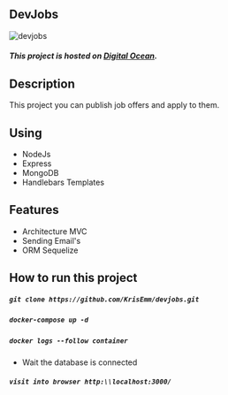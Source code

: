 ## DevJobs

![devjobs](https://krisemm.github.io/krisemm-portfolio/assets/images/projects/devjobs.png "devjobs")

##### This project is hosted on [Digital Ocean](http://devjobs.krisemm.xyz/).

## Description

This project you can publish job offers and apply to them.

## Using

- NodeJs
- Express
- MongoDB
- Handlebars Templates

## Features

- Architecture MVC
- Sending Email's
- ORM Sequelize

## How to run this project

##### `git clone https://github.com/KrisEmm/devjobs.git`

##### `docker-compose up -d`

##### `docker logs --follow container`
* Wait the database is connected

##### `visit into browser http:\\localhost:3000/`

